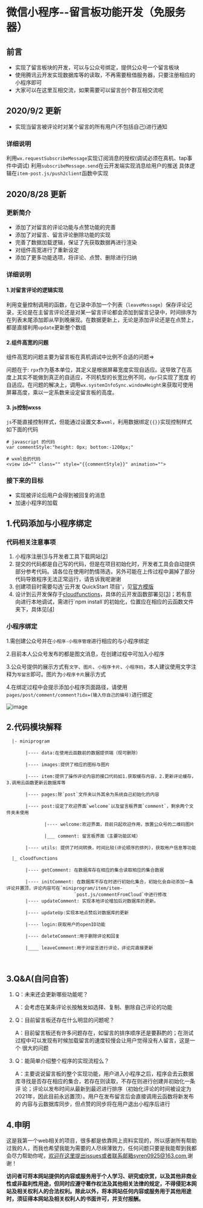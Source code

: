 # 微信小程序--留言板功能开发（免服务器）
## 前言

- 实现了留言板块的开发，可以与公众号绑定，提供公众号一个留言板块
- 使用腾讯云开发实现数据库等的读取，不再需要租借服务器，只要注册相应的小程序即可
- 大家可以在这里互相交流，如果需要可以留言创个群互相交流呢

## 2020/9/2 更新

- 实现当留言被评论时对某个留言的所有用户(不包括自己)进行通知

### 详细说明

利用`wx.requestSubscribeMessage`实现订阅消息的授权(调试必须在真机、tap事件中调试)
利用`subscribeMessage.send`在云开发端实现消息给用户的推送
具体逻辑在`item-post.js/push2client`函数中实现

## 2020/8/28 更新

### 更新简介

- 添加了对留言的评论功能与点赞功能的完善
- 添加了对留言、留言评论删除功能的实现
- 完善了数据加载逻辑，保证了先获取数据再进行渲染
- 对组件高宽进行了重新设定
- 添加了更多功能选项，将评论、点赞、删除进行归纳

### 详细说明

#### 1.对留言评论的逻辑实现

   利用变量控制调用的函数，在记录中添加一个列表（`leaveMessage`）保存评论记录，无论是在主留言评论还是对某一留言评论都会添加到留言记录中，时间排序为在列表末尾添加即从早到晚展现。在数据更新上，无论是添加评论还是在点赞上，都是直接利用`update`更新整个数组

#### 2.组件高宽的问题

 组件高宽的问题主要为留言板在真机调试中比例不合适的问题=>

 问题在于: `rpx`作为基本单位，其定义是根据屏幕宽度实现自适应。这导致了在高度上其实不能做到真正的自适应，不同机型的长宽比例不同，`dpr`只实现了宽度  的自适应。在问题的解决上，调用`wx.systemInfoSync.windowHeight`来获取可使用屏幕高度，乘以一定系数来设定留言板的高度。

#### 3. js控制wxss

  `js`不能直接控制样式，但能通过设置文本`wxml`，利用数据绑定`{{}}`实现控制样式如下面的代码


```
# javascript 的代码
var commentStyle:"height: 0px; bottom:-1200px;"

# wxml处的代码
<view id="" class="" style="{{commentStyle}}" animation="">
```

### 接下来的目标

- 实现被评论后用户会得到被回复的消息
- 加速小程序的加载

## 1.代码添加与小程序绑定

### 代码相关注意事项

1. 小程序注册[[1](https://mp.weixin.qq.com/)]与开发者工具下载网站[[2](https://developers.weixin.qq.com/miniprogram/dev/devtools/download.html)]
2. 提交的代码都是自己写的代码，但是在项目初始化时，开发者工具会自动提供部分参考代码。请各位在使用时酌情筛选，另外可能在上传过程中漏掉了部分代码导致程序无法正常运行，请告诉我呢谢谢
3. 创建项目时需要勾选'云开发 QuickStart 项目'，见[官方模版]([https://developers.weixin.qq.com/miniprogram/dev/wxcloud/basis/quickstart.html#_1-%E6%96%B0%E5%BB%BA%E4%BA%91%E5%BC%80%E5%8F%91%E6%A8%A1%E6%9D%BF](https://developers.weixin.qq.com/miniprogram/dev/wxcloud/basis/quickstart.html#_1-新建云开发模板))
4. 设计到云开发保存于[cloudfunctions](https://github.com/igo312/Message-Board-of-WeChat/tree/master/cloudfunctions)，具体的云开发函数部署见[[3]([https://developers.weixin.qq.com/miniprogram/dev/wxcloud/basis/quickstart.html#_1-%E6%96%B0%E5%BB%BA%E4%BA%91%E5%BC%80%E5%8F%91%E6%A8%A1%E6%9D%BF](https://developers.weixin.qq.com/miniprogram/dev/wxcloud/basis/quickstart.html#_1-新建云开发模板))]；若有意向进行本地调试，需进行`npm install`的初始化，位置应在相应的云函数文件夹下，具体见[[4](https://blog.csdn.net/baidu_38607919/article/details/104048661)]

   



### 小程序绑定

1.需创建公众号并在`小程序-小程序管理`进行相应的与小程序绑定

2.目前本人公众号发布的都是图文消息，在创建过程中可加入小程序

3.公众号提供的展示方式有`文字`、`图片`、`小程序卡片`、`小程序码`，本人建议使用文字注释为`写留言`即可。图片为`小程序卡片`展示方式

4.在绑定过程中会提示添加小程序页面路径，请使用`pages/post/comment/comment?idx=(输入你自己的编号)`进行绑定

![image](https://github.com/igo312/Message-Board-of-WeChat/blob/master/剪辑.png)


## 2.代码模块解释
```
  |- miniprogram

       |---- data:在使用云函数前的数据提供端（现可删除）

       |---- images:提供了相应的图标与图片

       |---- item:提供了操作评论内容的接口代码如1.获取缓存内容，2.更新评论缓存，3.调用云函数更新云数据库等

       |---- pages:除`post`文件夹以外其余为系统自己初始化的内容

       |---- post:设定了欢迎界面`welcome`以及留言板界面`comment`，剩余两个文件夹未使用

              |---- welcome:欢迎界面，目前只起欢迎作用，放置公众号的二维码图片

              |___ comment: 留言板界面（主要功能区域）

       |---- utils:	提供了时间转换，时间比较(评论顺序的排列)，获取用户信息等功能

  |_ cloudfunctions

       |---- getComment: 在数据库存在相应的集合读取相应的集合数据

       |---- initComment: 在数据库不存在时进行初始化集合，初始化会自动添加一条评论并置顶，评论内容可在`miniprogram/item/item-		`
                         `post.js/commentFromCloud`中进行修改
       |---- updateComment: 实现本地评论增加后对数据库的更新。

       |---- updateUp:实现本地点赞后对数据库的更新

       |---- login:获取用户的openID功能
       
       |---- deleteComment:用于删除评论和回复
       
       |____ leaveComment:用于对留言进行评论，评论完直接更新
       
       
```

## 3.Q&A(自问自答)

1. Q：未来还会更新哪些功能呢？

   A：会考虑在某条评论长按触发如选择、复制、删除自己评论的功能

2. Q：目前留言板还存在什么明显的问题呢？

   A：目前留言板还有许多问题存在，如留言的排序顺序还是要斟酌的；在测试过程中可以发现有时候加载留言的速度较慢会让用户觉得没有人留言，这是一个	  很大的问题

3. Q：能简单介绍整个程序的实现流程么？

   A：主要说说留言板的整个实现功能，用户进入小程序之后，程序会去云数据库寻找是否存在相应的集合，若存在则读取，不存在则进行创建并初始化一条评	  论；评论以发布时间从最新到最迟进行排序（初始化评论的时间被设定为2021年，因此目前永远置顶）。用户在发布留言后会直接调用云函数将新发布的	  内容与云数据库同步，但点赞的同步将在用户退出小程序后进行

## 4.申明

这是我第一个web相关的项目，很多都是依靠网上资料实现的，所以感谢所有帮助过我的人，而我也希望我能为需要的人尽绵薄致力，任何问题只要是我能帮到我都会尽力帮助你呢，欢迎在这里提出issues或者联系邮箱syren0925@163.com,谢谢！

**访问者可将本网站提供的内容或服务用于个人学习、研究或欣赏，以及其他非商业性或非盈利性用途，但同时应遵守著作权法及其他相关法律的规定，不得侵犯本网站及相关权利人的合法权利。除此以外，将本网站任何内容或服务用于其他用途时，须征得本网站及相关权利人的书面许可，并支付报酬。**











